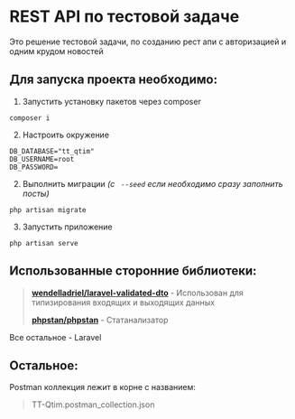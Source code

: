 # REST API по тестовой задаче
Это решение тестовой задачи, по созданию рест апи с авторизацией и одним крудом новостей

## Для запуска проекта необходимо: 
1. Запустить установку пакетов через composer
```shell
composer i
```
2. Настроить окружение
```dotenv
DB_DATABASE="tt_qtim"
DB_USERNAME=root
DB_PASSWORD=
```
2. Выполнить миграции <i>(с <code> --seed</code> если необходимо сразу заполнить посты)</i>
```shell
php artisan migrate 
```
3. Запустить приложение
```shell
php artisan serve 
```

## Использованные сторонние библиотеки:
> <b>[wendelladriel/laravel-validated-dto](https://github.com/WendellAdriel/laravel-validated-dto)</b> - Использован для типизирования входящих и выходящих данных
> 
> <b>[phpstan/phpstan](https://github.com/phpstan/phpstan)</b> - Статанализатор

Все остальное - Laravel

## Остальное:
 Postman коллекция лежит в корне с названием:
> TT-Qtim.postman_collection.json
